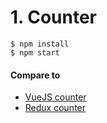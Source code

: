 # 1. Counter

```
$ npm install
$ npm start
```

#### Compare to

* [VueJS counter](https://github.com/vuejs/vuex/tree/dev/examples/counter)
* [Redux counter](https://github.com/reactjs/redux/tree/master/examples/counter)
